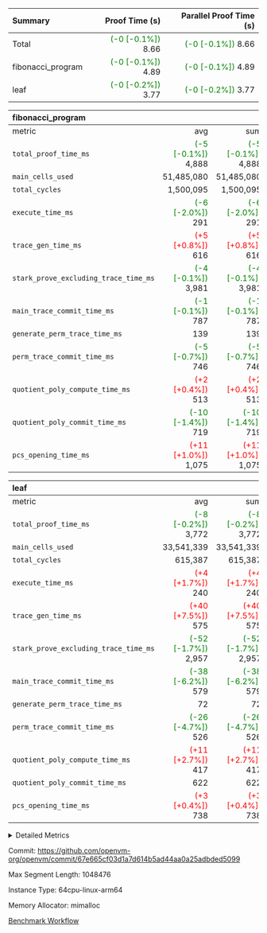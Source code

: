 | Summary | Proof Time (s) | Parallel Proof Time (s) |
|:---|---:|---:|
| Total | <span style='color: green'>(-0 [-0.1%])</span> 8.66 | <span style='color: green'>(-0 [-0.1%])</span> 8.66 |
| fibonacci_program | <span style='color: green'>(-0 [-0.1%])</span> 4.89 | <span style='color: green'>(-0 [-0.1%])</span> 4.89 |
| leaf | <span style='color: green'>(-0 [-0.2%])</span> 3.77 | <span style='color: green'>(-0 [-0.2%])</span> 3.77 |


| fibonacci_program |||||
|:---|---:|---:|---:|---:|
|metric|avg|sum|max|min|
| `total_proof_time_ms ` | <span style='color: green'>(-5 [-0.1%])</span> 4,888 | <span style='color: green'>(-5 [-0.1%])</span> 4,888 | <span style='color: green'>(-5 [-0.1%])</span> 4,888 | <span style='color: green'>(-5 [-0.1%])</span> 4,888 |
| `main_cells_used     ` |  51,485,080 |  51,485,080 |  51,485,080 |  51,485,080 |
| `total_cycles        ` |  1,500,095 |  1,500,095 |  1,500,095 |  1,500,095 |
| `execute_time_ms     ` | <span style='color: green'>(-6 [-2.0%])</span> 291 | <span style='color: green'>(-6 [-2.0%])</span> 291 | <span style='color: green'>(-6 [-2.0%])</span> 291 | <span style='color: green'>(-6 [-2.0%])</span> 291 |
| `trace_gen_time_ms   ` | <span style='color: red'>(+5 [+0.8%])</span> 616 | <span style='color: red'>(+5 [+0.8%])</span> 616 | <span style='color: red'>(+5 [+0.8%])</span> 616 | <span style='color: red'>(+5 [+0.8%])</span> 616 |
| `stark_prove_excluding_trace_time_ms` | <span style='color: green'>(-4 [-0.1%])</span> 3,981 | <span style='color: green'>(-4 [-0.1%])</span> 3,981 | <span style='color: green'>(-4 [-0.1%])</span> 3,981 | <span style='color: green'>(-4 [-0.1%])</span> 3,981 |
| `main_trace_commit_time_ms` | <span style='color: green'>(-1 [-0.1%])</span> 787 | <span style='color: green'>(-1 [-0.1%])</span> 787 | <span style='color: green'>(-1 [-0.1%])</span> 787 | <span style='color: green'>(-1 [-0.1%])</span> 787 |
| `generate_perm_trace_time_ms` |  139 |  139 |  139 |  139 |
| `perm_trace_commit_time_ms` | <span style='color: green'>(-5 [-0.7%])</span> 746 | <span style='color: green'>(-5 [-0.7%])</span> 746 | <span style='color: green'>(-5 [-0.7%])</span> 746 | <span style='color: green'>(-5 [-0.7%])</span> 746 |
| `quotient_poly_compute_time_ms` | <span style='color: red'>(+2 [+0.4%])</span> 513 | <span style='color: red'>(+2 [+0.4%])</span> 513 | <span style='color: red'>(+2 [+0.4%])</span> 513 | <span style='color: red'>(+2 [+0.4%])</span> 513 |
| `quotient_poly_commit_time_ms` | <span style='color: green'>(-10 [-1.4%])</span> 719 | <span style='color: green'>(-10 [-1.4%])</span> 719 | <span style='color: green'>(-10 [-1.4%])</span> 719 | <span style='color: green'>(-10 [-1.4%])</span> 719 |
| `pcs_opening_time_ms ` | <span style='color: red'>(+11 [+1.0%])</span> 1,075 | <span style='color: red'>(+11 [+1.0%])</span> 1,075 | <span style='color: red'>(+11 [+1.0%])</span> 1,075 | <span style='color: red'>(+11 [+1.0%])</span> 1,075 |

| leaf |||||
|:---|---:|---:|---:|---:|
|metric|avg|sum|max|min|
| `total_proof_time_ms ` | <span style='color: green'>(-8 [-0.2%])</span> 3,772 | <span style='color: green'>(-8 [-0.2%])</span> 3,772 | <span style='color: green'>(-8 [-0.2%])</span> 3,772 | <span style='color: green'>(-8 [-0.2%])</span> 3,772 |
| `main_cells_used     ` |  33,541,339 |  33,541,339 |  33,541,339 |  33,541,339 |
| `total_cycles        ` |  615,387 |  615,387 |  615,387 |  615,387 |
| `execute_time_ms     ` | <span style='color: red'>(+4 [+1.7%])</span> 240 | <span style='color: red'>(+4 [+1.7%])</span> 240 | <span style='color: red'>(+4 [+1.7%])</span> 240 | <span style='color: red'>(+4 [+1.7%])</span> 240 |
| `trace_gen_time_ms   ` | <span style='color: red'>(+40 [+7.5%])</span> 575 | <span style='color: red'>(+40 [+7.5%])</span> 575 | <span style='color: red'>(+40 [+7.5%])</span> 575 | <span style='color: red'>(+40 [+7.5%])</span> 575 |
| `stark_prove_excluding_trace_time_ms` | <span style='color: green'>(-52 [-1.7%])</span> 2,957 | <span style='color: green'>(-52 [-1.7%])</span> 2,957 | <span style='color: green'>(-52 [-1.7%])</span> 2,957 | <span style='color: green'>(-52 [-1.7%])</span> 2,957 |
| `main_trace_commit_time_ms` | <span style='color: green'>(-38 [-6.2%])</span> 579 | <span style='color: green'>(-38 [-6.2%])</span> 579 | <span style='color: green'>(-38 [-6.2%])</span> 579 | <span style='color: green'>(-38 [-6.2%])</span> 579 |
| `generate_perm_trace_time_ms` |  72 |  72 |  72 |  72 |
| `perm_trace_commit_time_ms` | <span style='color: green'>(-26 [-4.7%])</span> 526 | <span style='color: green'>(-26 [-4.7%])</span> 526 | <span style='color: green'>(-26 [-4.7%])</span> 526 | <span style='color: green'>(-26 [-4.7%])</span> 526 |
| `quotient_poly_compute_time_ms` | <span style='color: red'>(+11 [+2.7%])</span> 417 | <span style='color: red'>(+11 [+2.7%])</span> 417 | <span style='color: red'>(+11 [+2.7%])</span> 417 | <span style='color: red'>(+11 [+2.7%])</span> 417 |
| `quotient_poly_commit_time_ms` |  622 |  622 |  622 |  622 |
| `pcs_opening_time_ms ` | <span style='color: red'>(+3 [+0.4%])</span> 738 | <span style='color: red'>(+3 [+0.4%])</span> 738 | <span style='color: red'>(+3 [+0.4%])</span> 738 | <span style='color: red'>(+3 [+0.4%])</span> 738 |



<details>
<summary>Detailed Metrics</summary>

| group | num_segments | keygen_time_ms | commit_exe_time_ms |
| --- | --- | --- | --- |
| fibonacci_program | 1 | 394 | 5 | 

| group | air_name | quotient_deg | interactions | constraints |
| --- | --- | --- | --- | --- |
| fibonacci_program | AccessAdapterAir<16> | 4 | 5 | 11 | 
| fibonacci_program | AccessAdapterAir<2> | 4 | 5 | 11 | 
| fibonacci_program | AccessAdapterAir<32> | 4 | 5 | 11 | 
| fibonacci_program | AccessAdapterAir<4> | 4 | 5 | 11 | 
| fibonacci_program | AccessAdapterAir<64> | 4 | 5 | 11 | 
| fibonacci_program | AccessAdapterAir<8> | 4 | 5 | 11 | 
| fibonacci_program | BitwiseOperationLookupAir<8> | 2 | 2 | 4 | 
| fibonacci_program | MemoryMerkleAir<8> | 4 | 4 | 38 | 
| fibonacci_program | PersistentBoundaryAir<8> | 4 | 3 | 5 | 
| fibonacci_program | PhantomAir | 4 | 3 | 4 | 
| fibonacci_program | Poseidon2PeripheryAir<BabyBearParameters>, 1> | 2 | 1 | 286 | 
| fibonacci_program | ProgramAir | 1 | 1 | 4 | 
| fibonacci_program | RangeTupleCheckerAir<2> | 1 | 1 | 4 | 
| fibonacci_program | Rv32HintStoreAir | 4 | 19 | 21 | 
| fibonacci_program | VariableRangeCheckerAir | 1 | 1 | 4 | 
| fibonacci_program | VmAirWrapper<Rv32BaseAluAdapterAir, BaseAluCoreAir<4, 8> | 4 | 19 | 30 | 
| fibonacci_program | VmAirWrapper<Rv32BaseAluAdapterAir, LessThanCoreAir<4, 8> | 4 | 17 | 35 | 
| fibonacci_program | VmAirWrapper<Rv32BaseAluAdapterAir, ShiftCoreAir<4, 8> | 4 | 23 | 84 | 
| fibonacci_program | VmAirWrapper<Rv32BranchAdapterAir, BranchEqualCoreAir<4> | 4 | 11 | 17 | 
| fibonacci_program | VmAirWrapper<Rv32BranchAdapterAir, BranchLessThanCoreAir<4, 8> | 4 | 13 | 32 | 
| fibonacci_program | VmAirWrapper<Rv32CondRdWriteAdapterAir, Rv32JalLuiCoreAir> | 4 | 10 | 15 | 
| fibonacci_program | VmAirWrapper<Rv32JalrAdapterAir, Rv32JalrCoreAir> | 4 | 16 | 16 | 
| fibonacci_program | VmAirWrapper<Rv32LoadStoreAdapterAir, LoadSignExtendCoreAir<4, 8> | 4 | 18 | 21 | 
| fibonacci_program | VmAirWrapper<Rv32LoadStoreAdapterAir, LoadStoreCoreAir<4> | 4 | 17 | 27 | 
| fibonacci_program | VmAirWrapper<Rv32MultAdapterAir, DivRemCoreAir<4, 8> | 4 | 25 | 72 | 
| fibonacci_program | VmAirWrapper<Rv32MultAdapterAir, MulHCoreAir<4, 8> | 4 | 24 | 23 | 
| fibonacci_program | VmAirWrapper<Rv32MultAdapterAir, MultiplicationCoreAir<4, 8> | 4 | 19 | 13 | 
| fibonacci_program | VmAirWrapper<Rv32RdWriteAdapterAir, Rv32AuipcCoreAir> | 4 | 11 | 12 | 
| fibonacci_program | VmConnectorAir | 4 | 3 | 8 | 
| leaf | AccessAdapterAir<2> | 4 | 5 | 11 | 
| leaf | AccessAdapterAir<4> | 4 | 5 | 11 | 
| leaf | AccessAdapterAir<8> | 4 | 5 | 11 | 
| leaf | FriReducedOpeningAir | 4 | 39 | 60 | 
| leaf | NativePoseidon2Air<BabyBearParameters>, 1> | 4 | 136 | 530 | 
| leaf | PhantomAir | 4 | 3 | 4 | 
| leaf | ProgramAir | 1 | 1 | 4 | 
| leaf | VariableRangeCheckerAir | 1 | 1 | 4 | 
| leaf | VmAirWrapper<AluNativeAdapterAir, FieldArithmeticCoreAir> | 4 | 15 | 23 | 
| leaf | VmAirWrapper<BranchNativeAdapterAir, BranchEqualCoreAir<1> | 4 | 11 | 22 | 
| leaf | VmAirWrapper<JalNativeAdapterAir, JalCoreAir> | 4 | 7 | 6 | 
| leaf | VmAirWrapper<NativeAdapterAir<2, 0>, PublicValuesCoreAir> | 4 | 11 | 23 | 
| leaf | VmAirWrapper<NativeLoadStoreAdapterAir<1>, NativeLoadStoreCoreAir<1> | 4 | 15 | 16 | 
| leaf | VmAirWrapper<NativeLoadStoreAdapterAir<4>, NativeLoadStoreCoreAir<4> | 4 | 15 | 16 | 
| leaf | VmAirWrapper<NativeVectorizedAdapterAir<4>, FieldExtensionCoreAir> | 4 | 15 | 23 | 
| leaf | VmConnectorAir | 4 | 3 | 8 | 
| leaf | VolatileBoundaryAir | 4 | 4 | 16 | 

| group | air_name | idx | rows | prep_cols | perm_cols | main_cols | cells |
| --- | --- | --- | --- | --- | --- | --- | --- |
| leaf | AccessAdapterAir<2> | 0 | 262,144 |  | 12 | 11 | 6,029,312 | 
| leaf | AccessAdapterAir<4> | 0 | 131,072 |  | 12 | 13 | 3,276,800 | 
| leaf | AccessAdapterAir<8> | 0 | 512 |  | 12 | 17 | 14,848 | 
| leaf | FriReducedOpeningAir | 0 | 131,072 |  | 44 | 27 | 9,306,112 | 
| leaf | NativePoseidon2Air<BabyBearParameters>, 1> | 0 | 32,768 |  | 160 | 399 | 18,317,312 | 
| leaf | PhantomAir | 0 | 8,192 |  | 8 | 6 | 114,688 | 
| leaf | ProgramAir | 0 | 131,072 |  | 8 | 10 | 2,359,296 | 
| leaf | VariableRangeCheckerAir | 0 | 262,144 | 2 | 8 | 1 | 2,359,296 | 
| leaf | VmAirWrapper<AluNativeAdapterAir, FieldArithmeticCoreAir> | 0 | 524,288 |  | 20 | 29 | 25,690,112 | 
| leaf | VmAirWrapper<BranchNativeAdapterAir, BranchEqualCoreAir<1> | 0 | 65,536 |  | 16 | 23 | 2,555,904 | 
| leaf | VmAirWrapper<JalNativeAdapterAir, JalCoreAir> | 0 | 16,384 |  | 12 | 9 | 344,064 | 
| leaf | VmAirWrapper<NativeAdapterAir<2, 0>, PublicValuesCoreAir> | 0 | 64 |  | 16 | 23 | 2,496 | 
| leaf | VmAirWrapper<NativeLoadStoreAdapterAir<1>, NativeLoadStoreCoreAir<1> | 0 | 131,072 |  | 24 | 22 | 6,029,312 | 
| leaf | VmAirWrapper<NativeLoadStoreAdapterAir<4>, NativeLoadStoreCoreAir<4> | 0 | 65,536 |  | 24 | 31 | 3,604,480 | 
| leaf | VmAirWrapper<NativeVectorizedAdapterAir<4>, FieldExtensionCoreAir> | 0 | 65,536 |  | 20 | 38 | 3,801,088 | 
| leaf | VmConnectorAir | 0 | 2 | 1 | 8 | 4 | 24 | 
| leaf | VolatileBoundaryAir | 0 | 131,072 |  | 8 | 11 | 2,490,368 | 

| group | air_name | segment | rows | prep_cols | perm_cols | main_cols | cells |
| --- | --- | --- | --- | --- | --- | --- | --- |
| fibonacci_program | AccessAdapterAir<8> | 0 | 32 |  | 12 | 17 | 928 | 
| fibonacci_program | BitwiseOperationLookupAir<8> | 0 | 65,536 | 3 | 8 | 2 | 655,360 | 
| fibonacci_program | MemoryMerkleAir<8> | 0 | 256 |  | 12 | 32 | 11,264 | 
| fibonacci_program | PersistentBoundaryAir<8> | 0 | 32 |  | 8 | 20 | 896 | 
| fibonacci_program | PhantomAir | 0 | 2 |  | 8 | 6 | 28 | 
| fibonacci_program | Poseidon2PeripheryAir<BabyBearParameters>, 1> | 0 | 256 |  | 8 | 300 | 78,848 | 
| fibonacci_program | ProgramAir | 0 | 4,096 |  | 8 | 10 | 73,728 | 
| fibonacci_program | RangeTupleCheckerAir<2> | 0 | 524,288 | 2 | 8 | 1 | 4,718,592 | 
| fibonacci_program | Rv32HintStoreAir | 0 | 4 |  | 24 | 32 | 224 | 
| fibonacci_program | VariableRangeCheckerAir | 0 | 262,144 | 2 | 8 | 1 | 2,359,296 | 
| fibonacci_program | VmAirWrapper<Rv32BaseAluAdapterAir, BaseAluCoreAir<4, 8> | 0 | 1,048,576 |  | 28 | 36 | 67,108,864 | 
| fibonacci_program | VmAirWrapper<Rv32BaseAluAdapterAir, LessThanCoreAir<4, 8> | 0 | 524,288 |  | 24 | 37 | 31,981,568 | 
| fibonacci_program | VmAirWrapper<Rv32BranchAdapterAir, BranchEqualCoreAir<4> | 0 | 262,144 |  | 16 | 26 | 11,010,048 | 
| fibonacci_program | VmAirWrapper<Rv32BranchAdapterAir, BranchLessThanCoreAir<4, 8> | 0 | 4 |  | 20 | 32 | 208 | 
| fibonacci_program | VmAirWrapper<Rv32CondRdWriteAdapterAir, Rv32JalLuiCoreAir> | 0 | 131,072 |  | 16 | 18 | 4,456,448 | 
| fibonacci_program | VmAirWrapper<Rv32JalrAdapterAir, Rv32JalrCoreAir> | 0 | 16 |  | 20 | 28 | 768 | 
| fibonacci_program | VmAirWrapper<Rv32LoadStoreAdapterAir, LoadStoreCoreAir<4> | 0 | 16 |  | 28 | 40 | 1,088 | 
| fibonacci_program | VmAirWrapper<Rv32RdWriteAdapterAir, Rv32AuipcCoreAir> | 0 | 8 |  | 16 | 21 | 296 | 
| fibonacci_program | VmConnectorAir | 0 | 2 | 1 | 8 | 4 | 24 | 

| group | idx | trace_gen_time_ms | total_proof_time_ms | total_cycles | total_cells | stark_prove_excluding_trace_time_ms | quotient_poly_compute_time_ms | quotient_poly_commit_time_ms | perm_trace_commit_time_ms | pcs_opening_time_ms | main_trace_commit_time_ms | main_cells_used | generate_perm_trace_time_ms | execute_time_ms |
| --- | --- | --- | --- | --- | --- | --- | --- | --- | --- | --- | --- | --- | --- | --- |
| leaf | 0 | 575 | 3,772 | 615,387 | 86,295,512 | 2,957 | 417 | 622 | 526 | 738 | 579 | 33,541,339 | 72 | 240 | 

| group | segment | trace_gen_time_ms | total_proof_time_ms | total_cycles | total_cells | stark_prove_excluding_trace_time_ms | quotient_poly_compute_time_ms | quotient_poly_commit_time_ms | perm_trace_commit_time_ms | pcs_opening_time_ms | main_trace_commit_time_ms | main_cells_used | generate_perm_trace_time_ms | execute_time_ms |
| --- | --- | --- | --- | --- | --- | --- | --- | --- | --- | --- | --- | --- | --- | --- |
| fibonacci_program | 0 | 616 | 4,888 | 1,500,095 | 122,458,476 | 3,981 | 513 | 719 | 746 | 1,075 | 787 | 51,485,080 | 139 | 291 | 

</details>


Commit: https://github.com/openvm-org/openvm/commit/67e665cf03d1a7d614b5ad44aa0a25adbded5099

Max Segment Length: 1048476

Instance Type: 64cpu-linux-arm64

Memory Allocator: mimalloc

[Benchmark Workflow](https://github.com/openvm-org/openvm/actions/runs/13350679398)
